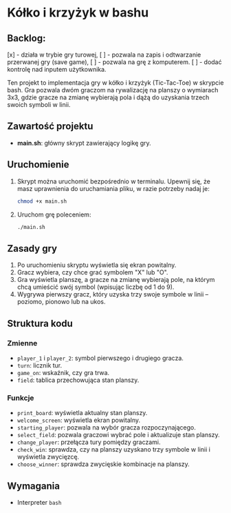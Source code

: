 # Kółko i krzyżyk w bashu

## Backlog:
[x] - działa w trybie gry turowej,
[ ] - pozwala na zapis i odtwarzanie przerwanej gry (save game),
[ ] - pozwala na grę z komputerem.
[ ] - dodać kontrolę nad inputem użytkownika.

Ten projekt to implementacja gry w kółko i krzyżyk (Tic-Tac-Toe) w skrypcie bash. Gra pozwala dwóm graczom na rywalizację na planszy o wymiarach 3x3, gdzie gracze na zmianę wybierają pola i dążą do uzyskania trzech swoich symboli w linii.

## Zawartość projektu

- **main.sh**: główny skrypt zawierający logikę gry.

## Uruchomienie

1. Skrypt można uruchomić bezpośrednio w terminalu. Upewnij się, że masz uprawnienia do uruchamiania pliku, w razie potrzeby nadaj je:

    ```bash
    chmod +x main.sh
    ```

2. Uruchom grę poleceniem:

    ```bash
    ./main.sh
    ```

## Zasady gry

1. Po uruchomieniu skryptu wyświetla się ekran powitalny.
2. Gracz wybiera, czy chce grać symbolem "X" lub "O".
3. Gra wyświetla planszę, a gracze na zmianę wybierają pole, na którym chcą umieścić swój symbol (wpisując liczbę od 1 do 9).
4. Wygrywa pierwszy gracz, który uzyska trzy swoje symbole w linii – poziomo, pionowo lub na ukos.

## Struktura kodu

### Zmienne
- `player_1` i `player_2`: symbol pierwszego i drugiego gracza.
- `turn`: licznik tur.
- `game_on`: wskaźnik, czy gra trwa.
- `field`: tablica przechowująca stan planszy.

### Funkcje

- `print_board`: wyświetla aktualny stan planszy.
- `welcome_screen`: wyświetla ekran powitalny.
- `starting_player`: pozwala na wybór gracza rozpoczynającego.
- `select_field`: pozwala graczowi wybrać pole i aktualizuje stan planszy.
- `change_player`: przełącza tury pomiędzy graczami.
- `check_win`: sprawdza, czy na planszy uzyskano trzy symbole w linii i wyświetla zwycięzcę.
- `choose_winner`: sprawdza zwycięskie kombinacje na planszy.

## Wymagania

- Interpreter `bash`
